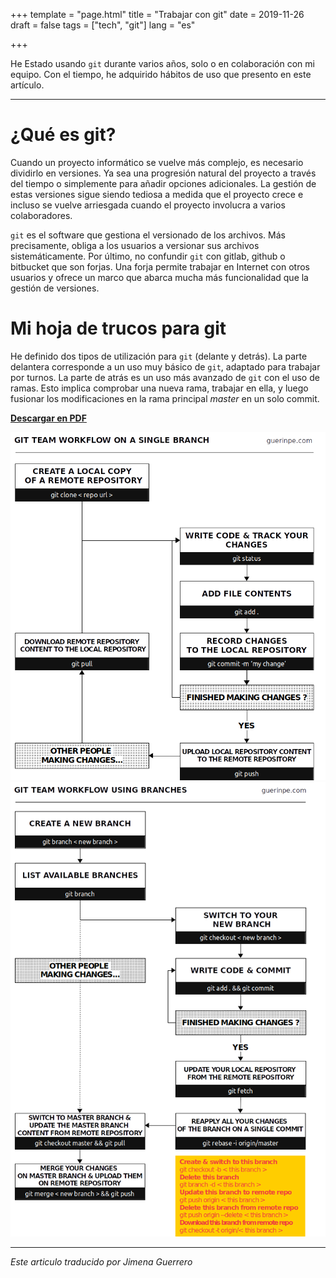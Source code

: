 +++
template = "page.html"
title = "Trabajar con git"
date =  2019-11-26
draft = false
tags = ["tech", "git"]
lang = "es"

+++


He Estado usando `git` durante varios años, solo o en colaboración con mi equipo. Con el tiempo, he adquirido hábitos de uso que presento en este artículo.

_______________________________________________________________________________


# ¿Qué es git?

Cuando un proyecto informático se vuelve más complejo, es necesario dividirlo en versiones. Ya sea una progresión natural del proyecto a través del tiempo o simplemente para añadir opciones adicionales. La gestión de estas versiones sigue siendo tediosa a medida que el proyecto crece e incluso se vuelve arriesgada cuando el proyecto involucra a varios colaboradores.


`git` es el software que gestiona el versionado de los archivos. Más precisamente, obliga a los usuarios a versionar sus archivos sistemáticamente. Por último, no confundir `git` con gitlab, github o bitbucket que son forjas. Una forja permite trabajar en Internet con otros usuarios y ofrece un marco que abarca mucha más funcionalidad que la gestión de versiones.


# Mi hoja de trucos para git

He definido dos tipos de utilización para `git` (delante y detrás). La parte delantera corresponde a un uso muy básico de `git`, adaptado para trabajar por turnos. La parte de atrás es un uso más avanzado de `git` con el uso de ramas. Esto implica comprobar una nueva rama, trabajar en ella, y luego fusionar los modificaciones en la rama principal *master* en un solo commit.


**[Descargar en PDF](https://github.com/ednaMontpellier/workshop_git/raw/master/git_team_workflow_peguerin.pdf)**

<center>
<img src="git_team_workflow_singlebranch_peguerin.png" width="640" />
<img src="git_team_workflow_usingbranches.png" width="640" />
</center>


_______________________________________________________________________________

*Este articulo traducido por Jimena Guerrero*